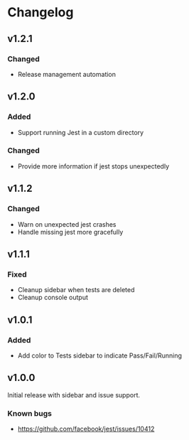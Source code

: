 # Changelog

## v1.2.1

### Changed

- Release management automation

## v1.2.0

### Added

- Support running Jest in a custom directory

### Changed

- Provide more information if jest stops unexpectedly

## v1.1.2

### Changed

- Warn on unexpected jest crashes
- Handle missing jest more gracefully

## v1.1.1

### Fixed

- Cleanup sidebar when tests are deleted
- Cleanup console output

## v1.0.1

### Added

- Add color to Tests sidebar to indicate Pass/Fail/Running

## v1.0.0

Initial release with sidebar and issue support.

### Known bugs

- https://github.com/facebook/jest/issues/10412
